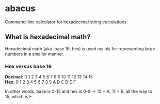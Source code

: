 # abacus
Command-line calculator for hexadecimal string calculations

## What is hexadecimal math?
Hexadecimal math (aka. base 16, hex) is used mainly for representing large numbers in a smaller manner.
### Hex versus base 16
**Decimal:** 0 1 2 3 4 5 6 7 8 9 10 11 12 13 14 15 </br>
**Hex:**     0 1 2 3 4 5 6 7 8 9 A  B  C  D  E  F 

In other words, base is 0-15 and hex is 0-9 -> 10 = A, 11 = B, all the way to 15, which is F.
